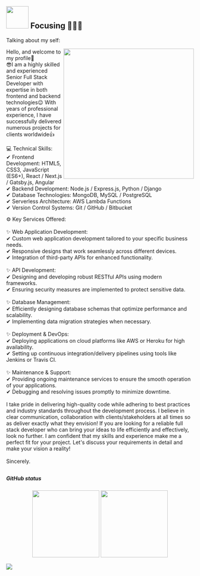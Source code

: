 ## <img height="60" width="60" src="https://media.giphy.com/media/lP8xu5t2DLGG045H8F/giphy.gif" /> Focusing 🚀🚀🚀


Talking about my self: 

<img align="right" width="350" src="https://media.giphy.com/media/dWesBcTLavkZuG35MI/giphy.gif" />
Hello, and welcome to my profile👋
<br />
😎I am a highly skilled and experienced Senior Full Stack Developer with expertise in both frontend and backend technologies😉
With years of professional experience, I have successfully delivered numerous projects for clients worldwide👍

💻 Technical Skills: <br />
✔ Frontend Development: HTML5, CSS3, JavaScript (ES6+), React / Next.js / Gatsby.js, Angular <br />
✔ Backend Development: Node.js / Express.js, Python / Django <br />
✔ Database Technologies: MongoDB, MySQL / PostgreSQL <br />
✔ Serverless Architecture: AWS Lambda Functions <br />
✔ Version Control Systems: Git / GitHub / Bitbucket <br />

⚙ Key Services Offered:
<br /><br />
✨ Web Application Development:<br />
✔ Custom web application development tailored to your specific business needs.<br />
✔ Responsive designs that work seamlessly across different devices.<br />
✔ Integration of third-party APIs for enhanced functionality.<br />
<br />
✨ API Development:<br />
✔ Designing and developing robust RESTful APIs using modern frameworks.<br />
✔ Ensuring security measures are implemented to protect sensitive data.<br />
<br />
✨ Database Management:<br />
✔ Efficiently designing database schemas that optimize performance and scalability.<br />
✔ Implementing data migration strategies when necessary.<br />
<br />
✨ Deployment & DevOps:<br />
✔ Deploying applications on cloud platforms like AWS or Heroku for high availability.<br />
✔ Setting up continuous integration/delivery pipelines using tools like Jenkins or Travis CI.<br />
<br />
✨ Maintenance & Support:<br />
✔ Providing ongoing maintenance services to ensure the smooth operation of your applications.<br />
✔ Debugging and resolving issues promptly to minimize downtime.<br />
<br />
I take pride in delivering high-quality code while adhering to best practices and industry standards throughout the development process. I believe in clear communication, collaboration with clients/stakeholders at all times so as deliver exactly what they envision!
If you are looking for a reliable full stack developer who can bring your ideas to life efficiently and effectively, look no further. I am confident that my skills and experience make me a perfect fit for your project. Let's discuss your requirements in detail and make your vision a reality!
<br /><br />
Sincerely.

##
##### GitHub status
<p align="center">
   <img height="180em" src="https://github-readme-stats.vercel.app/api?username=epicdeveloper0928&show_icons=true&theme=tokyonight&include_all_commits=true&count_private=true"/>
   <img height="180em" src="https://github-readme-stats.vercel.app/api/top-langs/?username=epicdeveloper0928&layout=compact&langs_count=6&theme=tokyonight"/>

</p>
<img src="https://github.com/punitkmryh/punitkmryh/blob/master/wave.svg" />
